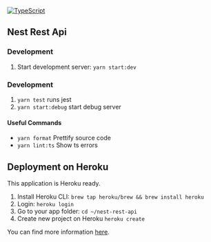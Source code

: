 [![TypeScript](https://badges.frapsoft.com/typescript/version/typescript-next.svg?v=101)](https://www.typescriptlang.org/)

## Nest Rest Api

### Development

1. Start development server: `yarn start:dev`

### Development

1. `yarn test` runs jest
2. `yarn start:debug` start debug server

#### Useful Commands

- `yarn format` Prettify source code
- `yarn lint:ts` Show ts errors

## Deployment on Heroku

This application is Heroku ready.

1. Install Heroku CLI: `brew tap heroku/brew && brew install heroku`
2. Login: `heroku login`
3. Go to your app folder: `cd ~/nest-rest-api`
4. Create new project on Heroku `heroku create`

You can find more information [here](https://devcenter.heroku.com/articles/heroku-cli).
